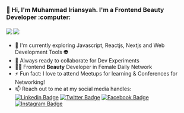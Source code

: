 <h3 align="left">
 <abc>
  <br>👋 Hi, I'm Muhammad Iriansyah. I'm a Frontend Beauty Developer :computer: <br>
 </abc>
</h3> 

   ####      ![](https://img.shields.io/badge/Web%20Development-%3C%2F%3E-blueviolet) ![](https://img.shields.io/badge/JavaScript-%3C%2F%3E-yellow)

- :telescope: I'm currently exploring Javascript, Reactjs, Nextjs and Web Development Tools :alien:
- :microscope: Always ready to collaborate for Dev Experiments
- :man_technologist: Frontend <strong>Beauty</strong> Developer in Female Daily Network
- :zap: Fun fact: I love to attend Meetups for learning & Conferences for Networking!
- :mailbox: Reach out to me at my social media handles: <br>
[![Linkedin Badge](https://img.shields.io/badge/-Muhammad_Iriansyah-blue?style=flat-square&logo=Linkedin&logoColor=white&link=https://www.linkedin.com/in/muhammad-iriansyah-putra-pratama-a0120514b/)](https://www.linkedin.com/in/muhammad-iriansyah-putra-pratama-a0120514b/) [![Twitter Badge](https://img.shields.io/badge/-@RyanPra96-1ca0f1?style=flat-square&labelColor=1ca0f1&logo=twitter&logoColor=white&link=https://twitter.com/RyanPra96)](https://twitter.com/RyanPra96) [![Facebook Badge](https://img.shields.io/badge/-Ryan_Pratama-3b5998?style=flat-square&labelColor=3b5998&logo=facebook&logoColor=white&link=https://www.facebook.com/ryan.pratama.96387189/)](https://www.facebook.com/ryan.pratama.96387189/) [![Instagram Badge](https://img.shields.io/badge/-@ryanpace11-D7008A?style=flat-square&labelColor=D7008A&logo=Instagram&logoColor=white&link=https://www.instagram.com/ryanpace11/)](https://www.instagram.com/ryanpace11/)

